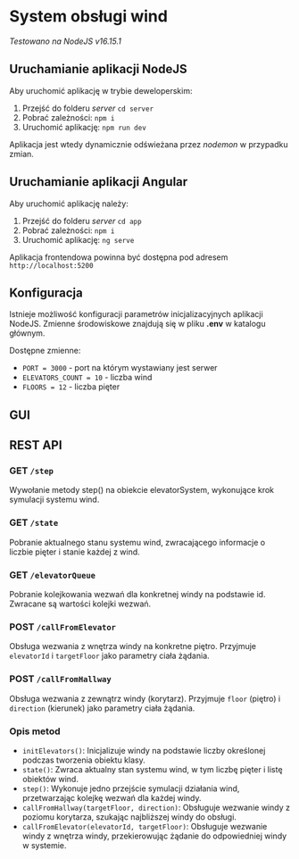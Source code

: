 # System obsługi wind

_Testowano na NodeJS v16.15.1_

## Uruchamianie aplikacji NodeJS

Aby uruchomić aplikację w trybie deweloperskim:

1. Przejść do folderu _server_ `cd server`
2. Pobrać zależności: `npm i`
3. Uruchomić aplikację: `npm run dev`

Aplikacja jest wtedy dynamicznie odświeżana przez _nodemon_ w przypadku zmian.

## Uruchamianie aplikacji Angular

Aby uruchomić aplikację należy:

1. Przejść do folderu _server_ `cd app`
2. Pobrać zależności: `npm i`
3. Uruchomić aplikację: `ng serve`

Aplikacja frontendowa powinna być dostępna pod adresem
`http://localhost:5200`

## Konfiguracja

Istnieje możliwość konfiguracji parametrów inicjalizacyjnych aplikacji NodeJS.
Zmienne środowiskowe znajdują się w pliku **.env** w katalogu głównym.

Dostępne zmienne:

-   `PORT = 3000` - port na którym wystawiany jest serwer
-   `ELEVATORS_COUNT = 10` - liczba wind
-   `FLOORS = 12` - liczba pięter

## GUI

## REST API

### GET `/step`

Wywołanie metody step() na obiekcie elevatorSystem, wykonujące krok symulacji systemu wind.

### GET `/state`

Pobranie aktualnego stanu systemu wind, zwracającego informacje o liczbie pięter i stanie każdej z wind.

### GET `/elevatorQueue`

Pobranie kolejkowania wezwań dla konkretnej windy na podstawie id. Zwracane są wartości kolejki wezwań.

### POST `/callFromElevator`

Obsługa wezwania z wnętrza windy na konkretne piętro. Przyjmuje `elevatorId` i `targetFloor` jako parametry ciała żądania.

### POST `/callFromHallway`

Obsługa wezwania z zewnątrz windy (korytarz). Przyjmuje `floor` (piętro) i `direction` (kierunek) jako parametry ciała żądania.

### Opis metod

-   `initElevators()`: Inicjalizuje windy na podstawie liczby określonej podczas tworzenia obiektu klasy.
-   `state()`: Zwraca aktualny stan systemu wind, w tym liczbę pięter i listę obiektów wind.
-   `step()`: Wykonuje jedno przejście symulacji działania wind, przetwarzając kolejkę wezwań dla każdej windy.
-   `callFromHallway(targetFloor, direction)`: Obsługuje wezwanie windy z poziomu korytarza, szukając najbliższej windy do obsługi.
-   `callFromElevator(elevatorId, targetFloor)`: Obsługuje wezwanie windy z wnętrza windy, przekierowując żądanie do odpowiedniej windy w systemie.
